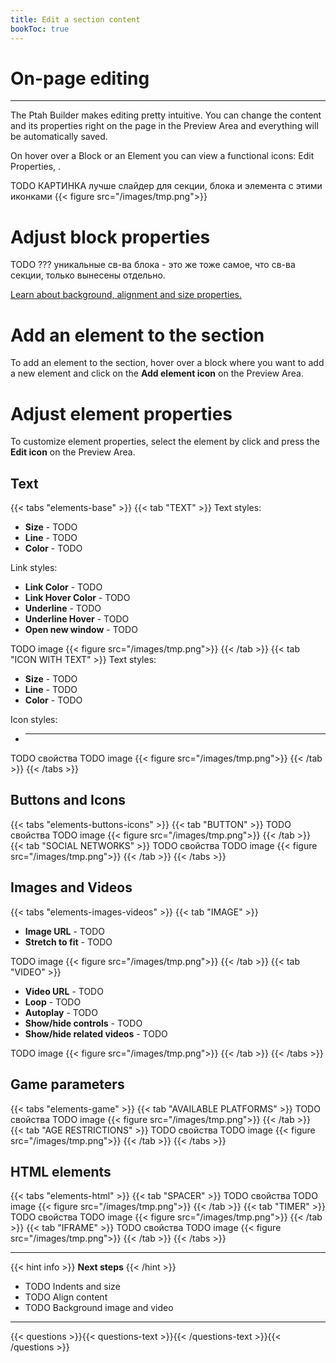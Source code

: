 ```yaml
---
title: Edit a section content
bookToc: true
---
```


# On-page editing
***

The Ptah Builder makes editing pretty intuitive. You can change the content and its properties right on the page in the Preview Area and everything will be automatically saved.

On hover over a Block or an Element you can view a functional icons: Edit Properties, .

TODO КАРТИНКА лучше слайдер для секции, блока и элемента с этими иконками
{{< figure src="/images/tmp.png">}}

# Adjust block properties

TODO ??? уникальные св-ва блока - это же тоже самое, что св-ва секции, только вынесены отдельно.

[Learn about background, alignment and size properties.](TODO)

# Add an element to the section

To add an element to the section, hover over a block where you want to add a new element and click on the **Add element icon** on the Preview Area.

# Adjust element properties

To customize element properties, select the element by click and press the **Edit icon** on the Preview Area.

## **Text**

{{< tabs "elements-base" >}}
{{< tab "TEXT" >}}
Text styles:

- **Size** - TODO
- **Line** - TODO
- **Color** - TODO

Link styles:

- **Link Color** - TODO
- **Link Hover Color** - TODO
- **Underline** - TODO
- **Underline Hover** - TODO
- **Open new window** - TODO

TODO image
{{< figure src="/images/tmp.png">}}
{{< /tab >}}
{{< tab "ICON WITH TEXT" >}}
Text styles:

- **Size** - TODO
- **Line** - TODO
- **Color** - TODO

Icon styles:
- ****
TODO свойства
TODO image
{{< figure src="/images/tmp.png">}}
{{< /tab >}}
{{< /tabs >}}

## **Buttons and Icons**

{{< tabs "elements-buttons-icons" >}}
{{< tab "BUTTON" >}}
TODO свойства
TODO image
{{< figure src="/images/tmp.png">}}
{{< /tab >}}
{{< tab "SOCIAL NETWORKS" >}}
TODO свойства
TODO image
{{< figure src="/images/tmp.png">}}
{{< /tab >}}
{{< /tabs >}}

## **Images and Videos**

{{< tabs "elements-images-videos" >}}
{{< tab "IMAGE" >}}
- **Image URL** - TODO
- **Stretch to fit** - TODO

TODO image
{{< figure src="/images/tmp.png">}}
{{< /tab >}}
{{< tab "VIDEO" >}}
- **Video URL** - TODO
- **Loop** - TODO
- **Autoplay** - TODO
- **Show/hide controls** - TODO
- **Show/hide related videos** - TODO

TODO image
{{< figure src="/images/tmp.png">}}
{{< /tab >}}
{{< /tabs >}}

## **Game parameters**

{{< tabs "elements-game" >}}
{{< tab "AVAILABLE PLATFORMS" >}}
TODO свойства
TODO image
{{< figure src="/images/tmp.png">}}
{{< /tab >}}
{{< tab "AGE RESTRICTIONS" >}}
TODO свойства
TODO image
{{< figure src="/images/tmp.png">}}
{{< /tab >}}
{{< /tabs >}}

## **HTML elements**

{{< tabs "elements-html" >}}
{{< tab "SPACER" >}}
TODO свойства
TODO image
{{< figure src="/images/tmp.png">}}
{{< /tab >}}
{{< tab "TIMER" >}}
TODO свойства
TODO image
{{< figure src="/images/tmp.png">}}
{{< /tab >}}
{{< tab "IFRAME" >}}
TODO свойства
TODO image
{{< figure src="/images/tmp.png">}}
{{< /tab >}}
{{< /tabs >}}

***

{{< hint info >}}
**Next steps**
{{< /hint >}}

- TODO Indents and size
- TODO Align content
- TODO Background image and video

***

{{< questions >}}{{< questions-text >}}{{< /questions-text >}}{{< /questions >}}